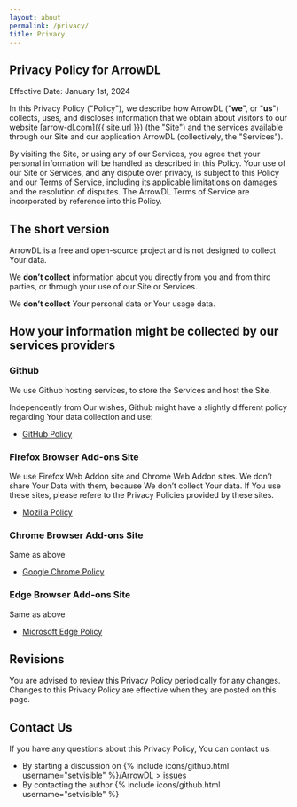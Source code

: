 ```yaml
---
layout: about
permalink: /privacy/
title: Privacy
---
```


## Privacy Policy for ArrowDL

Effective Date: January 1st, 2024

In this Privacy Policy ("Policy"), we describe how ArrowDL ("**we**", or "**us**") collects, uses, and discloses information that we obtain about visitors to our website [arrow-dl.com]({{ site.url }}) (the "Site") and the services available through our Site and our application ArrowDL (collectively, the "Services").

By visiting the Site, or using any of our Services, you agree that your personal information will be handled as described in this Policy. Your use of our Site or Services, and any dispute over privacy, is subject to this Policy and our Terms of Service, including its applicable limitations on damages and the resolution of disputes. The ArrowDL Terms of Service are incorporated by reference into this Policy.

## The short version

ArrowDL is a free and open-source project and is not designed to collect Your data.

We **don’t collect** information about you directly from you and from third parties, or through your use of our Site or Services.

We **don’t collect** Your personal data or Your usage data.

## How your information might be collected by our services providers

### Github

We use Github hosting services, to store the Services and host the Site.

Independently from Our wishes, Github might have a slightly different policy regarding Your data collection and use:

- [GitHub Policy](https://docs.github.com/en/site-policy)

### Firefox Browser Add-ons Site

We use Firefox Web Addon site and Chrome Web Addon sites.
We don’t share Your Data with them, because We don’t collect Your data.
If You use these sites, please refere to the Privacy Policies provided by these sites.

- [Mozilla Policy](https://www.mozilla.org/fr/privacy) 

### Chrome Browser Add-ons Site

Same as above

- [Google Chrome Policy](https://policies.google.com/privacy)
    

### Edge Browser Add-ons Site

Same as above

- [Microsoft Edge Policy](https://privacy.microsoft.com/)

## Revisions

You are advised to review this Privacy Policy periodically for any changes. Changes to this Privacy Policy are effective when they are posted on this page.

## Contact Us

If you have any questions about this Privacy Policy, You can contact us:
- By starting a discussion on {% include icons/github.html username="setvisible" %}/[ArrowDL > issues](https://github.com/setvisible/ArrowDL/issues/)
- By contacting the author {% include icons/github.html username="setvisible" %}
